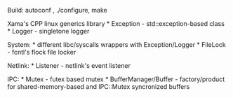Build: autoconf , ./configure, make 

Xama's CPP linux generics library
	* Exception - std::exception-based class
	* Logger - singletone logger 

System:
	* different libc/syscalls wrappers with Exception/Logger
	* FileLock - fcntl's flock file locker

Netlink:
	* Listener - netlink's event listener

IPC:
	* Mutex  - futex based mutex
	* BufferManager/Buffer - factory/product for shared-memory-based and IPC::Mutex syncronized buffers

